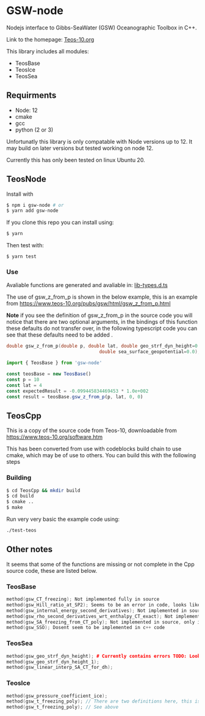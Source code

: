 # GSW-node

Nodejs interface to Gibbs-SeaWater (GSW) Oceanographic Toolbox in C++.

Link to the homepage: [Teos-10.org](https://www.teos-10.org/)

This library includes all modules: 
- TeosBase
- TeosIce
- TeosSea

## Requirments
- Node: 12
- cmake
- gcc
- python (2 or 3)

Unfortunatly this library is only compatable with Node versions up to 12. It may build on later versions but tested working on node 12. 

Currently this has only been tested on linux Ubuntu 20. 

## TeosNode
Install with 
```bash
$ npm i gsw-node # or
$ yarn add gsw-node
```

If you clone this repo you can install using:
```bash 
$ yarn
```
Then test with:
```
$ yarn test
```

### Use

Avaliable functions are generated and avaliable in: [lib-types.d.ts](lib-types.d.ts)

The use of gsw_z_from_p is shown in the below example, this is an example from https://www.teos-10.org/pubs/gsw/html/gsw_z_from_p.html

**Note** if you see the definition of gsw_z_from_p in the source code you will notice that there are two optional arguments, in the bindings of this function these defaults do not transfer over, in the following typescript code you can see that these defaults need to be added .
```c++
double gsw_z_from_p(double p, double lat, double geo_strf_dyn_height=0.0,
								  double sea_surface_geopotential=0.0);
```

```ts
import { TeosBase } from 'gsw-node'

const teosBase = new TeosBase()
const p = 10
const lat = 4
const expectedResult = -0.099445834469453 * 1.0e+002
const result = teosBase.gsw_z_from_p(p, lat, 0, 0)

```

## TeosCpp
This is a copy of the source code from Teos-10, downloadable from https://www.teos-10.org/software.htm

This has been converted from use with codeblocks build chain to use cmake, which may be of use to others. You can build this with the following steps
### Building
```bash
$ cd TeosCpp && mkdir build
$ cd build
$ cmake ..
$ make
```
Run very very basic the example code using:
```bash
./test-teos
```

## Other notes
It seems that some of the functions are missing or not complete in the Cpp source code, these are listed below.

### TeosBase
```c++
method(gsw_CT_freezing); Not implemented fully in source
method(gsw_Hill_ratio_at_SP2); Seems to be an error in code, looks like the capitals are different in c++ code. 
method(gsw_internal_energy_second_derivatives); Not implemented in source
method(gsw_rho_second_derivatives_wrt_enthalpy_CT_exact); Not implemented in source
method(gsw_SA_freezing_from_CT_poly); Not implemented in source, only in header definition.
method(gsw_SSO); Dosent seem to be implemented in c++ code
```

### TeosSea
```c++
method(gsw_geo_strf_dyn_height); # Currently contains errors TODO: Look into @zacpullen
method(gsw_geo_strf_dyn_height_1);
method(gsw_linear_interp_SA_CT_for_dh);
```

### TeosIce
```c++
method(gsw_pressure_coefficient_ice);
method(gsw_t_freezing_poly); // There are two definitions here, this is not compatable with nbind binding. If you need this you can change the funcitons to have different names in the source code. 
method(gsw_t_freezing_poly); // See above
```
